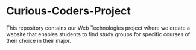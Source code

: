 # Curious-Coders-Project
This repository contains our Web Technologies project where we create a website that enables students to find study groups for specific courses of their choice in their major.
